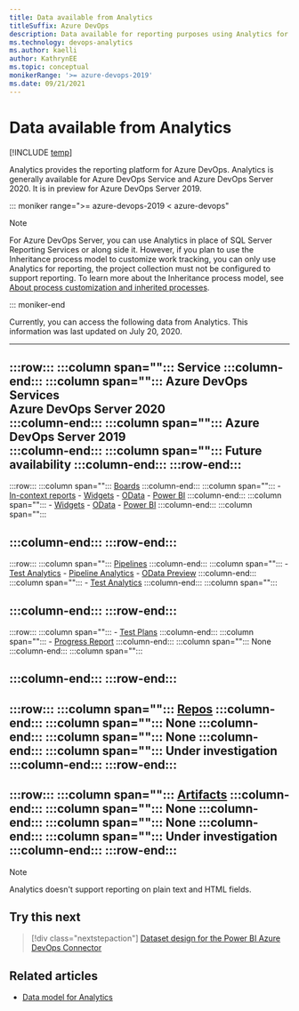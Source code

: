 ```yaml
---
title: Data available from Analytics
titleSuffix: Azure DevOps
description: Data available for reporting purposes using Analytics for Azure DevOps 
ms.technology: devops-analytics
ms.author: kaelli
author: KathrynEE
ms.topic: conceptual
monikerRange: '>= azure-devops-2019'
ms.date: 09/21/2021
---
```


# Data available from Analytics

[!INCLUDE [temp](../includes/version-azure-devops.md)]

Analytics provides the reporting platform for Azure DevOps. Analytics is generally available for Azure DevOps Service and Azure DevOps Server 2020. It is in preview for Azure DevOps Server 2019. 


::: moniker range=">= azure-devops-2019 < azure-devops"

> [!NOTE]   
> For Azure DevOps Server, you can use Analytics in place of SQL Server Reporting Services or along side it. However, if you plan to use the Inheritance process model to customize work tracking, you can only use Analytics for reporting, the project collection must not be configured to support reporting. To learn more about the Inheritance process model, see [About process customization and inherited processes](../../organizations/settings/work/inheritance-process-model.md). 

::: moniker-end

Currently, you can access the following data from Analytics. This information was last updated on July 20, 2020.  


---
:::row:::
   :::column span="":::
      **Service**
   :::column-end:::
   :::column span="":::
      **Azure DevOps Services**  
      **Azure DevOps Server 2020**  
   :::column-end:::
   :::column span="":::
      **Azure DevOps Server 2019**  
   :::column-end:::
   :::column span="":::
      **Future availability**
   :::column-end:::
:::row-end:::
---
:::row:::
   :::column span="":::
      [Boards](https://azure.microsoft.com/services/devops/boards/)
   :::column-end:::
   :::column span="":::
      - [In-context reports](../dashboards/overview.md#in-context-reports-work-tracking)
      - [Widgets](../dashboards/analytics-widgets.md)
      - [OData](../extend-analytics/quick-ref.md)
      - [Power BI](overview.md)
   :::column-end:::
   :::column span="":::
      - [Widgets](../dashboards/analytics-widgets.md)
      - [OData](../extend-analytics/quick-ref.md)
      - [Power BI](overview.md)
   :::column-end:::
   :::column span="":::
         
   :::column-end:::
:::row-end:::
---
:::row:::
   :::column span="":::
      [Pipelines](https://azure.microsoft.com/services/devops/pipelines/)
   :::column-end:::
   :::column span="":::
      - [Test Analytics](../../pipelines/test/test-analytics.md)
      - [Pipeline Analytics](../../pipelines/reports/pipelinereport.md)
      - [OData Preview](../extend-analytics/quick-ref.md)
   :::column-end:::
   :::column span="":::
      - [Test Analytics](../../pipelines/test/test-analytics.md)
   :::column-end:::
   :::column span="":::
         
   :::column-end:::
:::row-end:::
---
:::row:::
   :::column span="":::
      - [Test Plans](https://azure.microsoft.com/services/devops/test-plans/)
   :::column-end:::
   :::column span="":::
      - [Progress Report](../../test/progress-report.md)
   :::column-end:::
   :::column span="":::
      None
   :::column-end:::
   :::column span="":::
         
   :::column-end:::
:::row-end:::
---
:::row:::
   :::column span="":::
      [Repos](https://azure.microsoft.com/services/devops/repos/)
   :::column-end:::
   :::column span="":::
      None
   :::column-end:::
   :::column span="":::
      None
   :::column-end:::
   :::column span="":::
      Under investigation
   :::column-end:::
:::row-end:::
---
:::row:::
   :::column span="":::
      [Artifacts](https://azure.microsoft.com/services/devops/artifacts/)
   :::column-end:::
   :::column span="":::
      None
   :::column-end:::
   :::column span="":::
      None
   :::column-end:::
   :::column span="":::
      Under investigation
   :::column-end:::
:::row-end:::
---
 

> [!NOTE]   
> Analytics doesn't support reporting on plain text and HTML fields.  

## Try this next

> [!div class="nextstepaction"]
> [Dataset design for the Power BI Azure DevOps Connector](data-connector-dataset.md)

## Related articles

- [Data model for Analytics](../extend-analytics/data-model-analytics-service.md)